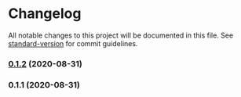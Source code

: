 # Changelog

All notable changes to this project will be documented in this file. See [standard-version](https://github.com/conventional-changelog/standard-version) for commit guidelines.

### [0.1.2](https://github.com/sujitykulkarni/Agile-Utilities/compare/v0.1.1...v0.1.2) (2020-08-31)

### 0.1.1 (2020-08-31)
